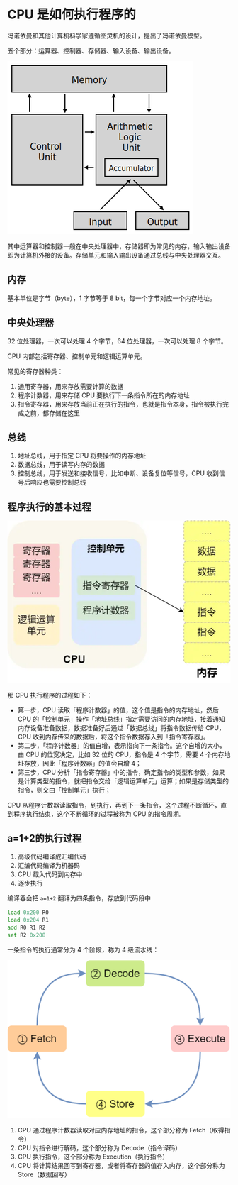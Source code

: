 ﻿# CPU 是如何执行程序的

冯诺依曼和其他计算机科学家遵循图灵机的设计，提出了冯诺依曼模型。

五个部分：运算器、控制器、存储器、输入设备、输出设备。

![冯诺依曼模型](./images/2023-03-09-21-35-33.png)

其中运算器和控制器一般在中央处理器中，存储器即为常见的内存，输入输出设备即为计算机外接的设备。存储单元和输入输出设备通过总线与中央处理器交互。

## 内存

基本单位是字节（byte），1 字节等于 8 bit，每一个字节对应一个内存地址。

## 中央处理器

32 位处理器，一次可以处理 4 个字节，64 位处理器，一次可以处理 8 个字节。

CPU 内部包括寄存器、控制单元和逻辑运算单元。

常见的寄存器种类：

1. 通用寄存器，用来存放需要计算的数据
2. 程序计数器，用来存储 CPU 要执行下一条指令所在的内存地址
3. 指令寄存器，用来存放当前正在执行的指令，也就是指令本身，指令被执行完成之前，都存储在这里

## 总线

1. 地址总线，用于指定 CPU 将要操作的内存地址
2. 数据总线，用于读写内存的数据
3. 控制总线，用于发送和接收信号，比如中断、设备复位等信号，CPU 收到信号后响应也需要控制总线

## 程序执行的基本过程

![程序执行的基本过程](./images/2023-03-09-21-43-41.png)

那 CPU 执行程序的过程如下：

- 第一步，CPU 读取「程序计数器」的值，这个值是指令的内存地址，然后 CPU 的「控制单元」操作「地址总线」指定需要访问的内存地址，接着通知内存设备准备数据，数据准备好后通过「数据总线」将指令数据传给 CPU，CPU 收到内存传来的数据后，将这个指令数据存入到「指令寄存器」。
- 第二步，「程序计数器」的值自增，表示指向下一条指令。这个自增的大小，由 CPU 的位宽决定，比如 32 位的 CPU，指令是 4 个字节，需要 4 个内存地址存放，因此「程序计数器」的值会自增 4；
- 第三步，CPU 分析「指令寄存器」中的指令，确定指令的类型和参数，如果是计算类型的指令，就把指令交给「逻辑运算单元」运算；如果是存储类型的指令，则交由「控制单元」执行；

CPU 从程序计数器读取指令，到执行，再到下一条指令，这个过程不断循环，直到程序执行结束，这个不断循环的过程被称为 CPU 的指令周期。

## a=1+2的执行过程

1. 高级代码编译成汇编代码
2. 汇编代码编译为机器码
3. CPU 载入代码到内存中
4. 逐步执行

编译器会把 `a=1+2` 翻译为四条指令，存放到代码段中

```asm
load 0x200 R0
load 0x204 R1
add R0 R1 R2
set R2 0x208
```

一条指令的执行通常分为 4 个阶段，称为 4 级流水线：

![4 级流水线](./images/2023-03-25-18-40-21.png)

1. CPU 通过程序计数器读取对应内存地址的指令，这个部分称为 Fetch（取得指令）
2. CPU 对指令进行解码，这个部分称为 Decode（指令译码）
3. CPU 执行指令，这个部分称为 Execution（执行指令）
4. CPU 将计算结果回写到寄存器，或者将寄存器的值存入内存，这个部分称为 Store（数据回写）
